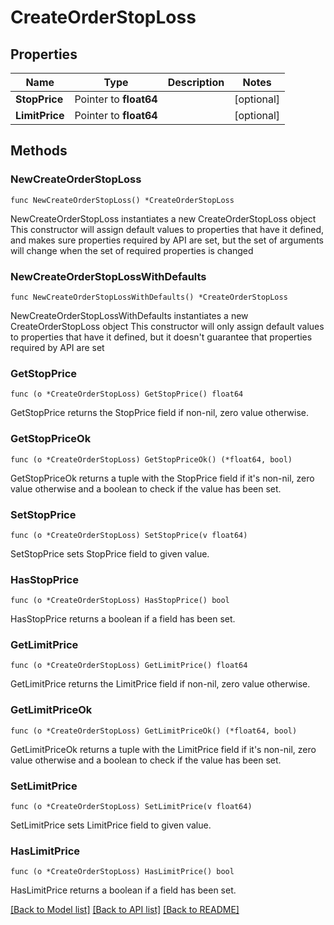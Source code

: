 # CreateOrderStopLoss

## Properties

Name | Type | Description | Notes
------------ | ------------- | ------------- | -------------
**StopPrice** | Pointer to **float64** |  | [optional] 
**LimitPrice** | Pointer to **float64** |  | [optional] 

## Methods

### NewCreateOrderStopLoss

`func NewCreateOrderStopLoss() *CreateOrderStopLoss`

NewCreateOrderStopLoss instantiates a new CreateOrderStopLoss object
This constructor will assign default values to properties that have it defined,
and makes sure properties required by API are set, but the set of arguments
will change when the set of required properties is changed

### NewCreateOrderStopLossWithDefaults

`func NewCreateOrderStopLossWithDefaults() *CreateOrderStopLoss`

NewCreateOrderStopLossWithDefaults instantiates a new CreateOrderStopLoss object
This constructor will only assign default values to properties that have it defined,
but it doesn't guarantee that properties required by API are set

### GetStopPrice

`func (o *CreateOrderStopLoss) GetStopPrice() float64`

GetStopPrice returns the StopPrice field if non-nil, zero value otherwise.

### GetStopPriceOk

`func (o *CreateOrderStopLoss) GetStopPriceOk() (*float64, bool)`

GetStopPriceOk returns a tuple with the StopPrice field if it's non-nil, zero value otherwise
and a boolean to check if the value has been set.

### SetStopPrice

`func (o *CreateOrderStopLoss) SetStopPrice(v float64)`

SetStopPrice sets StopPrice field to given value.

### HasStopPrice

`func (o *CreateOrderStopLoss) HasStopPrice() bool`

HasStopPrice returns a boolean if a field has been set.

### GetLimitPrice

`func (o *CreateOrderStopLoss) GetLimitPrice() float64`

GetLimitPrice returns the LimitPrice field if non-nil, zero value otherwise.

### GetLimitPriceOk

`func (o *CreateOrderStopLoss) GetLimitPriceOk() (*float64, bool)`

GetLimitPriceOk returns a tuple with the LimitPrice field if it's non-nil, zero value otherwise
and a boolean to check if the value has been set.

### SetLimitPrice

`func (o *CreateOrderStopLoss) SetLimitPrice(v float64)`

SetLimitPrice sets LimitPrice field to given value.

### HasLimitPrice

`func (o *CreateOrderStopLoss) HasLimitPrice() bool`

HasLimitPrice returns a boolean if a field has been set.


[[Back to Model list]](../README.md#documentation-for-models) [[Back to API list]](../README.md#documentation-for-api-endpoints) [[Back to README]](../README.md)


